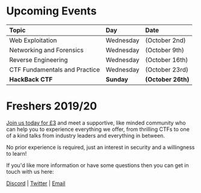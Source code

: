# Upcoming Events

| Topic | Day | Date | 
|:-----------------|:----------|:--------------|
| Web Exploitation | Wednesday | (October 2nd) |
| Networking and Forensics| Wednesday | (October 9th) |
| Reverse Engineering | Wednesday | (October 16th) |
| CTF Fundamentals and Practice | Wednesday | (October 23rd) |
| __HackBack CTF__ | __Sunday__ | __(October 26th)__ |

# Freshers 2019/20
[Join us today for £3](https://www.liverpoolguild.org/groups/cyber-security) and meet a supportive, like minded community who can help you to experience everything we offer, from thrilling CTFs to one of a kind talks from industry leaders and everything in between.

No prior experience is required, just an interest in security and a willingness to learn!

If you'd like more information or have some questions then you can get in touch with us here:

[Discord](https://discordapp.com/invite/p6qGd3D) |
[Twitter](https://twitter.com/CyberSocUoL) |
[Email](mailto:cybersecurity@society.liverpoolguild.org)
